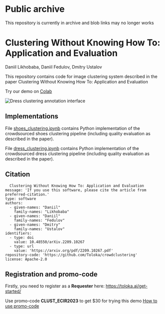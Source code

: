 # Public archive

This repository is currently in archive and blob links may no longer works

# Clustering Without Knowing How To: Application and Evaluation

Daniil Likhobaba, Daniil Fedulov, Dmitry Ustalov

This repository contains code for image clustering system described in the paper Clustering Without Knowing How To: Application and Evaluation

Try our demo on [Colab](https://colab.research.google.com/drive/1DU_MjysE7aYtxrWOzDE_eULWGKxjeXG0)

![Dress clustering annotation interface](https://tolokacommunity.blob.core.windows.net/likhobaba-et-al-clustering/dress_interface_no_color.png)


## Implementations
File [shoes_clustering.ipynb](./shoes_clustering.ipynb) contains Python implementation of the crowdsourced shoes clustering pipeline (including quality evaluation as described in the paper).


File [dress_clustering.ipynb](./dress_clustering.ipynb) contains Python implementation of the crowdsourced dress clustering pipeline (including quality evaluation as described in the paper).

## Citation
```title: >-
  Clustering Without Knowing How To: Application and Evaluation
message: 'If you use this software, please cite the article from preferred-citation.'
type: software
authors:
  - given-names: "Daniil"
    family-names: "Likhobaba"
  - given-names: "Daniil"
    family-names: "Fedulov"
  - given-names: "Dmitry"
    family-names: "Ustalov"
identifiers:
  - type: doi
    value: 10.48550/arXiv.2209.10267
  - type: url
    value: 'https://arxiv.org/pdf/2209.10267.pdf'
repository-code: 'https://github.com/Toloka/crowdclustering'
license: Apache-2.0
```

## Registration and promo-code
Firstly, you need to register as a **Requester** here: https://toloka.ai/get-started/

Use promo-code **CLUST_ECIR2023** to get $30 for trying this demo [How to use promo-code](https://toloka.ai/en/docs/guide/concepts/promocodes)
